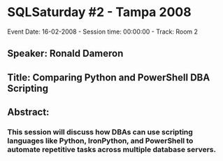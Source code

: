 # SQLSaturday #2 - Tampa 2008
Event Date: 16-02-2008 - Session time: 00:00:00 - Track: Room 2
## Speaker: Ronald Dameron
## Title: Comparing Python and PowerShell DBA Scripting
## Abstract:
### This session will discuss how DBAs can use scripting languages like Python, IronPython, and PowerShell to automate repetitive tasks across multiple database servers.
